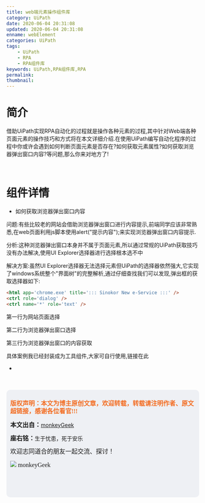 ```yaml
---
title: web端元素操作组件库
category: UiPath
date: 2020-06-04 20:31:08
updated: 2020-06-04 20:31:08
enname: webElement
categories: UiPath
tags:
	- UiPath
	- RPA
	- RPA组件库
keywords: UiPath,RPA组件库,RPA
permalink:
thumbnail:
---
```


# 简介

<!--more-->

借助UiPath实现RPA自动化的过程就是操作各种元素的过程,其中针对Web端各种页面元素的操作技巧和方式将在本文详细介绍.在使用UiPath编写自动化程序的过程中你或许会遇到如何判断页面元素是否存在?如何获取元素属性?如何获取浏览器弹出窗口内容?等问题,那么你来对地方了!

</br>

# 组件详情

- 如何获取浏览器弹出窗口内容

问题:有些比较老的网站会借助浏览器弹出窗口进行内容提示,前端同学应该非常熟悉,在web页面利用js脚本使用alert("提示内容");来实现浏览器弹出窗口内容提示.

分析:这种浏览器弹出窗口本身并不属于页面元素,所以通过常规的UiPath获取技巧没有办法解决,使用UI Explorer选择器进行选择根本选不中

解决方案:虽然UI Explorer选择器无法选择元素但UiPath的选择器依然强大,它实现了windows系统整个"界面树"的完整解析,通过仔细查找我们可以发现,弹出框的获取选择器如下:

```html
<html app='chrome.exe' title='::: Sinokor New e-Service :::' />
<ctrl role='dialog' />
<ctrl name='*' role='text' />
```

第一行为网站页面选择

第二行为浏览器弹出窗口选择

第三行为浏览器弹出窗口的内容获取

具体案例我已经封装成为工具组件,大家可自行使用,链接在此

- 

</br>

</br>

<script>
var _hmt = _hmt || [];
(function() {
  var hm = document.createElement("script");
  hm.src = "https://hm.baidu.com/hm.js?2f798e6b269c8a40f12bef25d7f1876d";
  var s = document.getElementsByTagName("script")[0]; 
  s.parentNode.insertBefore(hm, s);
})();
</script>

<div style="height:260px; background-color:rgb(238,240,244); padding:10px;border-radius:10px;">
    <p style="color:#f36c21;font:bold 16px/20px 'kaiTi';">
      版权声明：本文为博主原创文章，欢迎转载，转载请注明作者、原文超链接，感谢各位看官!!!
    </p>
    <p>
      <span style="font:bold 16px/20px 'kaiTi';">本文出自：</span><a href="https://monkeyGeek369.github.io">monkeyGeek</a> 
    </p>
    <p>
      <span style="font:bold 16px/20px 'kaiTi';">座右铭：</span><span>生于忧患，死于安乐</span> 
    </p>
    <p>
      <span style="font:16px/20px 'kaiTi';">欢迎志同道合的朋友一起交流、探讨！</span> 
    </p>
    <img style="height:auto; width:auto;flot:left;" src="../../../../image/monkey64.png" /><span style="font:16px/20px 'kaiTi';flot:left;">   monkeyGeek</span>


